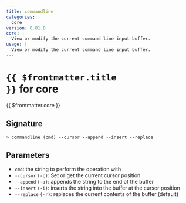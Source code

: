 ```yaml
---
title: commandline
categories: |
  core
version: 0.81.0
core: |
  View or modify the current command line input buffer.
usage: |
  View or modify the current command line input buffer.
---
```


# <code>{{ $frontmatter.title }}</code> for core

<div class='command-title'>{{ $frontmatter.core }}</div>

## Signature

```> commandline (cmd) --cursor --append --insert --replace```

## Parameters

 -  `cmd`: the string to perform the operation with
 -  `--cursor` `(-c)`: Set or get the current cursor position
 -  `--append` `(-a)`: appends the string to the end of the buffer
 -  `--insert` `(-i)`: inserts the string into the buffer at the cursor position
 -  `--replace` `(-r)`: replaces the current contents of the buffer (default)
